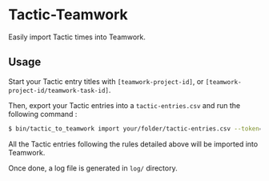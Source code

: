 # Tactic-Teamwork

Easily import Tactic times into Teamwork.

## Usage

Start your Tactic entry titles with `[teamwork-project-id]`, or `[teamwork-project-id/teamwork-task-id]`.

Then, export your Tactic entries into a `tactic-entries.csv` and run the following command :

```sh
$ bin/tactic_to_teamwork import your/folder/tactic-entries.csv --token=your-teamwork-token --domain=myteamworksubdomain
```

All the Tactic entries following the rules detailed above will be imported into Teamwork.

Once done, a log file is generated in `log/` directory.
